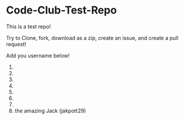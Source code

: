 # Code-Club-Test-Repo

This is a test repo!

Try to Clone, fork, download as a zip, create an issue, and create a pull request!


Add you username below!

1.
2.
3.
4.
5.
6.
7.
8. the amazing Jack (jakpott29)

